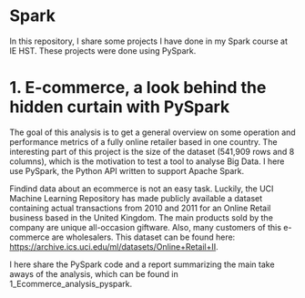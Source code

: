 # Spark
In this repository, I share some projects I have done in my Spark course at IE HST. These projects were done using PySpark.

# 1. E-commerce, a look behind the hidden curtain with PySpark

The goal of this analysis is to get a general overview on some operation and performance metrics of a fully online retailer based in one country. The interesting part of this project is the size of the dataset (541,909 rows and 8 columns), which is the motivation to test a tool to analyse Big Data. I here use PySpark, the Python API written to support Apache Spark. 

Findind data about an ecommerce is not an easy task. Luckily, the UCI Machine Learning Repository has made publicly available a dataset containing actual transactions from 2010 and 2011 for an Online Retail business based in the United Kingdom. The main products sold by the company are unique all-occasion giftware. Also, many customers of this e-commerce are wholesalers. This dataset can be found here: https://archive.ics.uci.edu/ml/datasets/Online+Retail+II.

I here share the PySpark code and a report summarizing the main take aways of the analysis, which can be found in 1_Ecommerce_analysis_pyspark.
